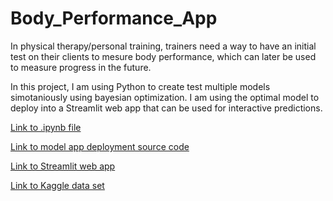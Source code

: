 # Body_Performance_App

In physical therapy/personal training, trainers need a way to have an initial test on their clients to mesure body performance, which can later be used to measure progress in the future. 

In this project, I am using Python to create test multiple models simotaniously using bayesian optimization. I am using the optimal model to deploy into a Streamlit web app that can be used for interactive predictions.

[Link to .ipynb file](https://nbviewer.org/github/danplotkin/Body_Performance_App/blob/main/BodyPerformance.ipynb)

[Link to model app deployment source code](https://github.com/danplotkin/Body_Performance_App/blob/main/bp_app.py)

[Link to Streamlit web app](https://danplotkin-body-performance-app-bp-app-kpi88y.streamlit.app/)

[Link to Kaggle data set](https://www.kaggle.com/datasets/kukuroo3/body-performance-data)
